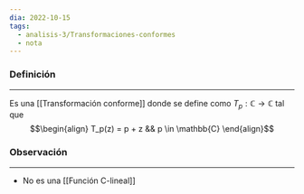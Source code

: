 ```yaml
---
dia: 2022-10-15
tags:
  - analisis-3/Transformaciones-conformes
  - nota
---
```

### Definición
---
Es una [[Transformación conforme]] donde se define como $T_p : \mathbb{C} \to \mathbb{C}$ tal que $$\begin{align} 
	T_p(z) = p + z && p \in \mathbb{C}
\end{align}$$
### Observación
---
* No es una [[Función C-lineal]]